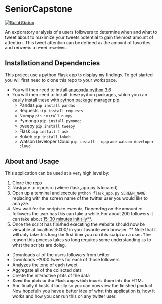 # SeniorCapstone

[![Build Status](https://travis-ci.org/patrickbeekman/SeniorCapstone.svg?branch=master)](https://travis-ci.org/patrickbeekman/SeniorCapstone)

An exploratory analysis of a users followers to determine when and what to tweet about to maximize your tweets potential to gain the most amount of attention.
This tweet attention can be defined as the amount of favorites and retweets a tweet receives.

## Installation and Dependencies

This project use a python Flask app to display my findings. To get started you will first need to clone this repo to your workspace.
* You will then need to install [anaconda python 3.6](https://conda.io/docs/user-guide/install/index.html)
* You will then need to install these python packages, which you can easily install these with [python package manager pip](https://pip.pypa.io/en/stable/installing/).
  * Pandas ```pip install pandas```
  * Requests ```pip install requests```
  * Numpy ```pip install numpy```
  * Pymongo ```pip install pymongo```
  * tweepy ```pip install tweepy```
  * Flask ```pip install flask```
  * Bokeh ```pip install bokeh```
  * Watson Developer Cloud ```pip install --upgrade watson-developer-cloud```

## About and Usage

This application can be used at a very high level by:
1. Clone the repo
2. Navigate to repo/src (where flask_app.py is located)
3. Open up a terminal and execute ```python flask_app.py SCREEN_NAME``` replacing with the screen name of the twitter user you would like to analyze.
4. Now wait for the scripts to execute, Depending on the amount of followers the user has this can take a while. For about 200 followers it can take about [15-30 minutes initially**](#Note1).
5. Once the script has finished executing the website should now be viewable at localhost:5000/ in your favorite web browser.
<a id="Note1">**</a> Note that it will only take this long the first time you run this script on a user. The reason this process takes so long requires some understanding as to what the scripts are doing.
* Downloads all of the users followers from twitter
* Downloads ~2000 tweets for each of those followers
* Analyzes the tone of each tweet
* Aggregate all of the collected data
* Create the interactive plots of the data
* Send the plots to the Flask app which inserts them into the HTML
* And finally it hosts it locally so you can now view the finished product
Now hopefully you have a better idea of what this application is, how it works and how you can run this on any twitter user.
